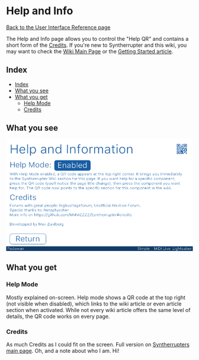 # Help and Info

[Back to the User Interface Reference page](README.md#readme)

The Help and Info page allows you to control the "Help QR" and contains a short form of the [Credits](/README.md#Credits). If you're new to Syntherrupter and this wiki, you may want to check the [Wiki Main Page](/Documentation/Wiki/README.md#readme) or the [Getting Started article](https://github.com/MMMZZZZ/Syntherrupter/blob/dev/Documentation/Wiki/Getting%20Started.md#readme).  

## Index
* [Index](#index)
* [What you see](#what-you-see)
* [What you get](#what-you-get)
  * [Help Mode](#help-mode)
  * [Credits](#credits)

## What you see

![Help and Info](/Documentation/Pictures/UI/Help%20and%20Info.png)

## What you get

### Help Mode

Mostly explained on-screen. Help mode shows a QR code at the top right (not visible when disabled), which links to the wiki article or even article section when activated. While not every wiki article offers the same level of details, the QR code works on every page. 

### Credits

As much Credits as I could fit on the screen. Full version on [Syntherrupters main page](/README.md#Credits). Oh, and a note about who I am. Hi!
